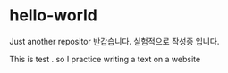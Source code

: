 # hello-world
Just another repositor
반갑습니다. 실험적으로 작성중 입니다.

This is test . so I practice writing a text on a website
